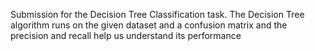 Submission for the Decision Tree Classification task.
The Decision Tree algorithm runs on the given dataset and a confusion matrix and the precision and recall help us understand its performance

